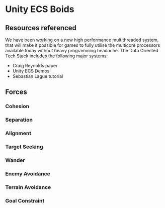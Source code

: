 # Unity ECS Boids

## Resources referenced

We have been working on a new high performance multithreaded system, that will make it possible for games to fully utilise the multicore processors available today without heavy programming headache. The Data Oriented Tech Stack includes the following major systems:

* Craig Reynolds paper
* Unity ECS Demos
* Sebastian Lague tutorial

## Forces

### Cohesion

### Separation

### Alignment

### Target Seeking

### Wander

### Enemy Avoidance

### Terrain Avoidance

### Goal Constraint